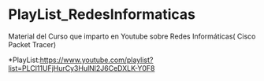 # PlayList_RedesInformaticas
Material del Curso que imparto en Youtube sobre Redes Informáticas( Cisco Packet Tracer)

*PlayList:https://www.youtube.com/playlist?list=PLCl11UFjHurCy3HulNl2J6CeDXLK-Y0F8
